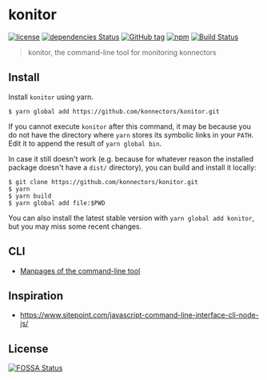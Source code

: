 # konitor

[![license](https://img.shields.io/github/license/konnectors/konitor.svg?style=flat-square)](https://github.com/konnectors/konitor/blob/master/LICENSE)
[![dependencies Status](https://david-dm.org/konnectors/konitor/status.svg?style=flat-square)](https://david-dm.org/konnectors/konitor)
[![GitHub tag](https://img.shields.io/github/tag/konnectors/konitor.svg?style=flat-square)](https://github.com/konnectors/konitor/releases)
[![npm](https://img.shields.io/npm/v/konitor.svg?style=flat-square)](https://www.npmjs.com/package/konitor)
[![Build Status](https://travis-ci.org/konnectors/konitor.svg?branch=master&style=flat-square)](https://travis-ci.org/konnectors/konitor)

> konitor, the command-line tool for monitoring konnectors

## Install

Install `konitor` using yarn.

```
$ yarn global add https://github.com/konnectors/konitor.git
```

If you cannot execute `konitor` after this command, it may be because you do not
have the directory where `yarn` stores its symbolic links in your `PATH`. Edit
it to append the result of `yarn global bin`.

In case it still doesn't work (e.g. because for whatever reason the installed
package doesn't have a `dist/` directory), you can build and install it locally:

```
$ git clone https://github.com/konnectors/konitor.git
$ yarn
$ yarn build
$ yarn global add file:$PWD
```

You can also install the latest stable version with `yarn global add konitor`, but
you may miss some recent changes.

## CLI

- [Manpages of the command-line tool](./docs/cli.md)

## Inspiration

- https://www.sitepoint.com/javascript-command-line-interface-cli-node-js/

## License

[![FOSSA Status](https://app.fossa.io/api/projects/git%2Bgithub.com%2Fkonnectors%2Fkonitor.svg?type=large)](https://app.fossa.io/projects/git%2Bgithub.com%2Fkonnectors%2Fkonitor?ref=badge_large)
